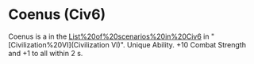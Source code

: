 # Coenus (Civ6)

Coenus is a in the [List%20of%20scenarios%20in%20Civ6](scenario) in "[Civilization%20VI](Civilization VI)".
Unique Ability.
+10 Combat Strength and +1 to all within 2 s.